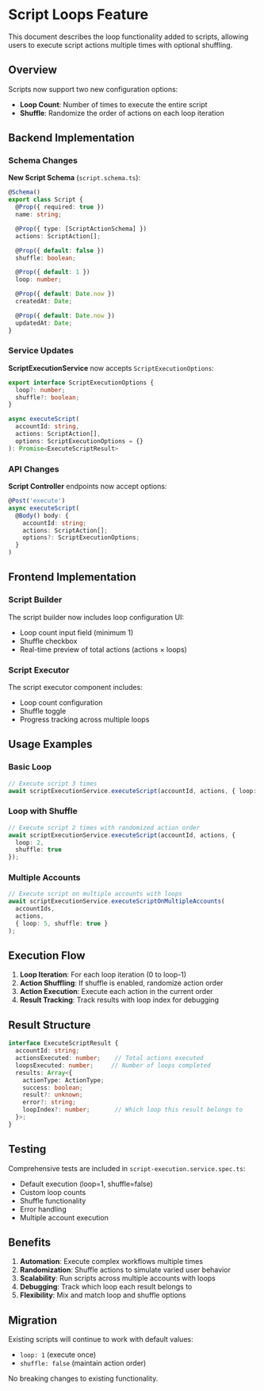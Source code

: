 # Script Loops Feature

This document describes the loop functionality added to scripts, allowing users to execute script actions multiple times with optional shuffling.

## Overview

Scripts now support two new configuration options:
- **Loop Count**: Number of times to execute the entire script
- **Shuffle**: Randomize the order of actions on each loop iteration

## Backend Implementation

### Schema Changes

**New Script Schema** (`script.schema.ts`):
```typescript
@Schema()
export class Script {
  @Prop({ required: true })
  name: string;

  @Prop({ type: [ScriptActionSchema] })
  actions: ScriptAction[];

  @Prop({ default: false })
  shuffle: boolean;

  @Prop({ default: 1 })
  loop: number;

  @Prop({ default: Date.now })
  createdAt: Date;

  @Prop({ default: Date.now })
  updatedAt: Date;
}
```

### Service Updates

**ScriptExecutionService** now accepts `ScriptExecutionOptions`:
```typescript
export interface ScriptExecutionOptions {
  loop?: number;
  shuffle?: boolean;
}

async executeScript(
  accountId: string, 
  actions: ScriptAction[],
  options: ScriptExecutionOptions = {}
): Promise<ExecuteScriptResult>
```

### API Changes

**Script Controller** endpoints now accept options:
```typescript
@Post('execute')
async executeScript(
  @Body() body: { 
    accountId: string; 
    actions: ScriptAction[];
    options?: ScriptExecutionOptions;
  }
)
```

## Frontend Implementation

### Script Builder

The script builder now includes loop configuration UI:
- Loop count input field (minimum 1)
- Shuffle checkbox
- Real-time preview of total actions (actions × loops)

### Script Executor

The script executor component includes:
- Loop count configuration
- Shuffle toggle
- Progress tracking across multiple loops

## Usage Examples

### Basic Loop
```typescript
// Execute script 3 times
await scriptExecutionService.executeScript(accountId, actions, { loop: 3 });
```

### Loop with Shuffle
```typescript
// Execute script 2 times with randomized action order
await scriptExecutionService.executeScript(accountId, actions, { 
  loop: 2, 
  shuffle: true 
});
```

### Multiple Accounts
```typescript
// Execute script on multiple accounts with loops
await scriptExecutionService.executeScriptOnMultipleAccounts(
  accountIds, 
  actions, 
  { loop: 5, shuffle: true }
);
```

## Execution Flow

1. **Loop Iteration**: For each loop iteration (0 to loop-1)
2. **Action Shuffling**: If shuffle is enabled, randomize action order
3. **Action Execution**: Execute each action in the current order
4. **Result Tracking**: Track results with loop index for debugging

## Result Structure

```typescript
interface ExecuteScriptResult {
  accountId: string;
  actionsExecuted: number;    // Total actions executed
  loopsExecuted: number;     // Number of loops completed
  results: Array<{
    actionType: ActionType;
    success: boolean;
    result?: unknown;
    error?: string;
    loopIndex?: number;       // Which loop this result belongs to
  }>;
}
```

## Testing

Comprehensive tests are included in `script-execution.service.spec.ts`:
- Default execution (loop=1, shuffle=false)
- Custom loop counts
- Shuffle functionality
- Error handling
- Multiple account execution

## Benefits

1. **Automation**: Execute complex workflows multiple times
2. **Randomization**: Shuffle actions to simulate varied user behavior
3. **Scalability**: Run scripts across multiple accounts with loops
4. **Debugging**: Track which loop each result belongs to
5. **Flexibility**: Mix and match loop and shuffle options

## Migration

Existing scripts will continue to work with default values:
- `loop: 1` (execute once)
- `shuffle: false` (maintain action order)

No breaking changes to existing functionality.
